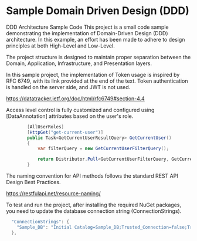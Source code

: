 # Sample Domain Driven Design (DDD)
DDD Architecture Sample Code
This project is a small code sample demonstrating the implementation of Domain-Driven Design (DDD) architecture. In this example, an effort has been made to adhere to design principles at both High-Level and Low-Level.

The project structure is designed to maintain proper separation between the Domain, Application, Infrastructure, and Presentation layers.

In this sample project, the implementation of Token usage is inspired by RFC 6749, with its link provided at the end of the text. Token authentication is handled on the server side, and JWT is not used.

https://datatracker.ietf.org/doc/html/rfc6749#section-4.4

Access level control is fully customized and configured using [DataAnnotation] attributes based on the user's role.

```csharp
        [AllUserRoles]
        [HttpGet("get-current-user")]
        public Task<GetCurrentUserResultQuery> GetCurrentUser()
        {
            var filterQuery = new GetCurrentUserFilterQuery();

            return Distributor.Pull<GetCurrentUserFilterQuery, GetCurrentUserResultQuery>(filterQuery);
        }
```

The naming convention for API methods follows the standard REST API Design Best Practices.

https://restfulapi.net/resource-naming/

To test and run the project, after installing the required NuGet packages, you need to update the database connection string (ConnectionStrings).

```csharp
  "ConnectionStrings": {
    "Sample_DB": "Initial Catalog=Sample_DB;Trusted_Connection=false;Trust Server Certificate=True;Data Source=DESKTOP-8RLOL7H;User Id=sa;Password=123"
  },
```

